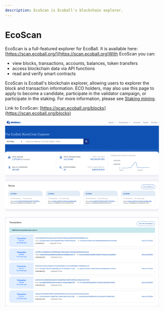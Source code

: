```yaml
---
description: EcoScan is Ecoball's blockchain explorer.
---
```


# EcoScan



EcoScan is a full-featured explorer for EcoBall. It is available here: [ ](https://scan.ecoball.org)[https://scan.ecoball.org/](https://scan.ecoball.org)​With EcoScan you can:

* view blocks, transactions, accounts, balances, token transfers
* access blockchain data via API functions
* read and verify smart contracts

EcoScan is Ecoball's blockchain explorer, allowing users to explorer the block and transaction information. ECO holders, may also use this page to apply to become a candidate, participate in the validator campaign, or participate in the staking. For more information, please see [Staking mining](../for-users/staking-and-voting/).

Link to EcoScan: [https://scan.ecoball.org/blocks](https://scan.ecoball.org/blocks)

![EcoScan](../.gitbook/assets/block-explorer-01.png)

![EcoScan ](../.gitbook/assets/block-explorer-02.png)
